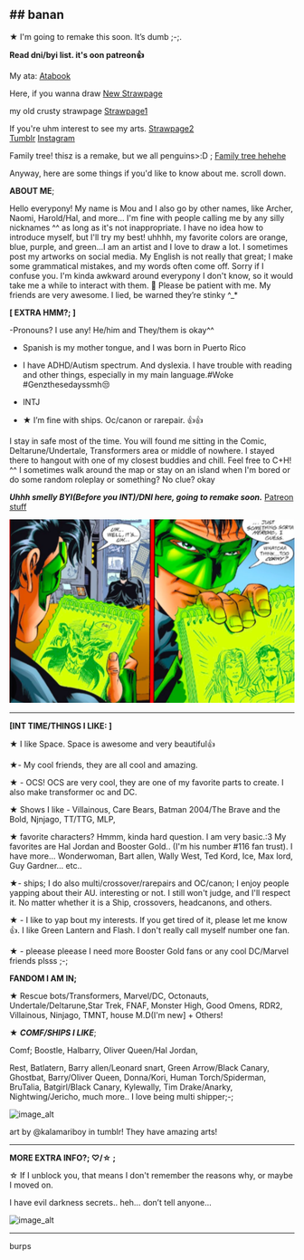 ## ## banan
★ I'm going to remake this soon. It’s dumb ;-;.

****Read dni/byi list. it's oon patreon👍****


My ata: [Atabook](https://haljordan.atabook.org/)

Here, if you wanna draw [New Strawpage](https://jordanhal.straw.page) 

my old crusty strawpage [Strawpage1](https://ang3lcake.straw.page)

If you're uhm interest to see my arts.
[Strawpage2](https://ang3lcakeart.straw.page/)   
[Tumblr](https://www.tumblr.com/blog/angelc3ke)
[Instagram](https://www.instagram.com/haroldjordanfan/)

Family tree! thisz is a remake, but we all penguins>:D ; [Family tree hehehe](https://jordanhal.straw.page/aremakeoffamilytree)

Anyway, here are some things if you'd like to know about me. scroll down.

****ABOUT ME****;

Hello everypony! My name is Mou and I also go by other names, like Archer, Naomi, Harold/Hal, and more... I'm fine with people calling me by any silly nicknames ^^ as long as it's not inappropriate. I have no idea how to introduce myself, but I'll try my best! uhhhh, my favorite colors are orange, blue, purple, and green...I am an artist and I love to draw a lot. I sometimes post my artworks on social media. My English is not really that great; I make some grammatical mistakes, and my words often come off. Sorry if I confuse you. I'm kinda awkward around everypony I don't know, so it would take me a while to interact with them. 🫠 Please be patient with me. My friends are very awesome. I lied, be warned they’re stinky ^_*



****[ EXTRA HMM?; ]****

-Pronouns? I use any! He/him and They/them is okay^^

- Spanish is my mother tongue, and I was born in Puerto Rico

- I have ADHD/Autism spectrum. And dyslexia. I have trouble with reading and other things, especially in my main language.#Woke #Genzthesedayssmh😒

- INTJ

- ★ I’m fine with ships. Oc/canon or rarepair. 👍👍

I stay in safe most of the time. You will found me sitting in the Comic, Deltarune/Undertale, Transformers area or middle of nowhere. I stayed there to hangout with one of my closest buddies and chill. Feel free to C+H! ^^ I sometimes walk around the map or stay on an island when I'm bored or do some random roleplay or something? No clue? okay

*****Uhhh smelly BYI(Before you INT)/DNI here, going to remake soon.***** [Patreon stuff](https://www.patreon.com/c/arrowofliez/about) 

 
 ![image_alt](https://github.com/StaticSh0ck/StaticSh0ck/blob/4f8d446d160b0167330cfcf5c6869e950732a126/Screenshot%202025-06-16%204.02.48%20AM.png)
____________________________


****[INT TIME/THINGS I LIKE: ]****

★ I like Space. Space is awesome and very beautiful👍

★- My cool friends, they are all cool and amazing.

★ - OCS! OCS are very cool, they are one of my favorite parts to create. I also make transformer oc and DC.

★ Shows I like - Villainous, Care Bears, Batman 2004/The Brave and the Bold, Njnjago, TT/TTG, MLP,


★ favorite characters? Hmmm, kinda hard question. I am very basic.:3 My favorites are Hal Jordan and Booster Gold.. (I'm his number #116 fan trust). I have more… Wonderwoman, Bart allen, Wally West, Ted Kord, Ice, Max lord, Guy Gardner… etc..

★- ships; I do also multi/crossover/rarepairs and OC/canon; I enjoy people yapping about their AU. interesting or not. I still won't judge, and I'll respect it. No matter whether it is a Ship, crossovers, headcanons, and others.

★ - I like to yap bout my interests. If you get tired of it, please let me know👍. I like Green Lantern and Flash. I don't really call myself number one fan.

★ - pleease pleease I need more Booster Gold fans or any cool DC/Marvel friends plsss ;-;


****FANDOM I AM IN;****

★ Rescue bots/Transformers, Marvel/DC, Octonauts, Undertale/Deltarune,Star Trek, FNAF, Monster High, Good Omens, RDR2, Villainous, Ninjago, TMNT, house M.D(I'm new] + Others!

★ ***COMF/SHIPS I LIKE***; 

Comf; Boostle, Halbarry, Oliver Queen/Hal Jordan,

Rest, Batlatern, Barry allen/Leonard snart, Green Arrow/Black Canary, Ghostbat, Barry/Oliver Queen, Donna/Kori, Human Torch/Spiderman, BruTalia, Batgirl/Black Canary, Kylewally, Tim Drake/Anarky, Nightwing/Jericho, much more.. I love being multi shipper;-;


![image_alt](https://github.com/metaleaterr/metaleaterr/blob/4d4082f1cca119e035dd80fd18f28f5e1f6d71df/Green%20lantern%20and%20green%20arrow.jpeg)

art by @kalamariboy in tumblr! They have amazing arts!




____________________________________

****MORE EXTRA INFO?; ♡/☆ ;****

☆ If I unblock you, that means I don't remember the reasons why, or maybe I moved on.

I have evil darkness secrets.. heh… don’t tell anyone…



![image_alt](https://github.com/metaleaterr/metaleaterr/blob/27e1f81af66089d3dfc3087fac6593ba34f6e9a6/IMG_3895.webp)

_____________________________

burps

